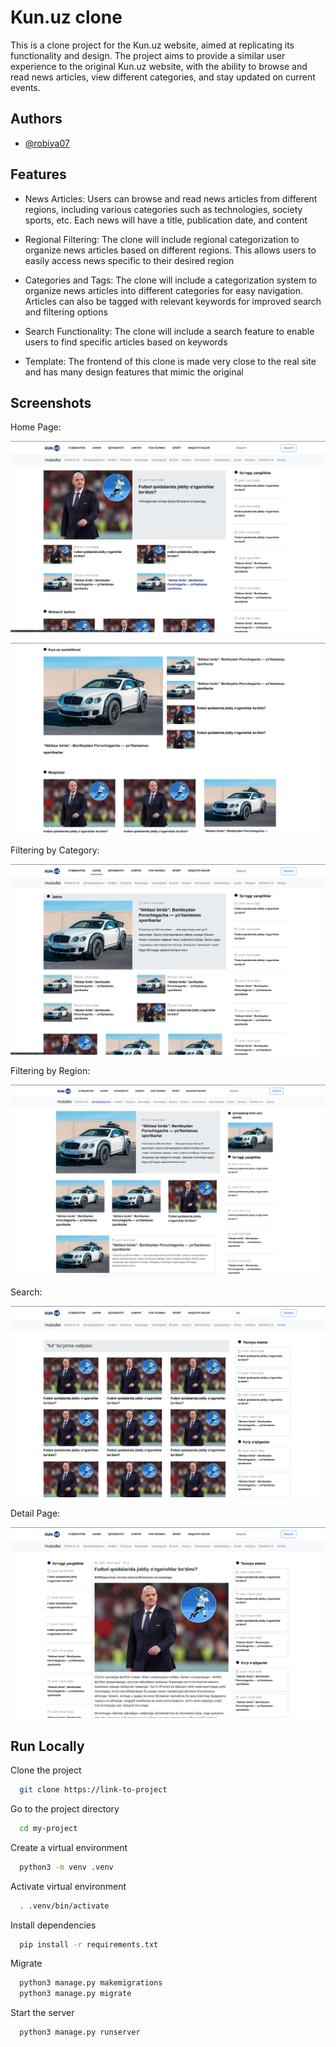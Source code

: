 
# Kun.uz clone

This is a clone project for the Kun.uz website, aimed at replicating its functionality and design. The project aims to provide a similar user experience to the original Kun.uz website, with the ability to browse and read news articles, view different categories, and stay updated on current events.


## Authors

- [@robiya07](https://www.github.com/robiya07)


## Features

- News Articles: Users can browse and read news articles from different regions, including various categories such as technologies, society sports, etc. Each news will have a title, publication date, and content

- Regional Filtering: The clone will include regional categorization to organize news articles based on different regions. This allows users to easily access news specific to their desired region

- Categories and Tags: The clone will include a categorization system to organize news articles into different categories for easy navigation. Articles can also be tagged with relevant keywords for improved search and filtering options

- Search Functionality: The clone will include a search feature to enable users to find specific articles based on keywords

- Template: The frontend of this clone is made very close to the real site and has many design features that mimic the original
## Screenshots
Home Page:

![Home Page](https://github.com/robiya07/kun_uz/blob/master/main/screenshots/Screenshot%20from%202023-07-04%2018-25-09.png)

![Home Page](https://github.com/robiya07/kun_uz/blob/master/main/screenshots/Screenshot%20from%202023-07-04%2018-25-38.png)


Filtering by Category:

![Filtering by Category](https://github.com/robiya07/kun_uz/blob/master/main/screenshots/Screenshot%20from%202023-07-04%2018-26-12.png)


Filtering by Region:

![Filtering by Region](https://github.com/robiya07/kun_uz/blob/master/main/screenshots/Screenshot%20from%202023-07-04%2018-26-54.png)


Search:

![Search](https://github.com/robiya07/kun_uz/blob/master/main/screenshots/Screenshot%20from%202023-07-04%2018-27-21.png)


Detail Page:

![Detail Page](https://github.com/robiya07/kun_uz/blob/master/main/screenshots/Screenshot%20from%202023-07-04%2018-27-56.png)
## Run Locally

Clone the project

```bash
  git clone https://link-to-project
```

Go to the project directory

```bash
  cd my-project
```

Create a virtual environment

```bash
  python3 -m venv .venv
```

Activate virtual environment

```bash
  . .venv/bin/activate
```

Install dependencies

```bash
  pip install -r requirements.txt
```

Migrate

```bash
  python3 manage.py makemigrations
  python3 manage.py migrate
```

Start the server

```bash
  python3 manage.py runserver
```
